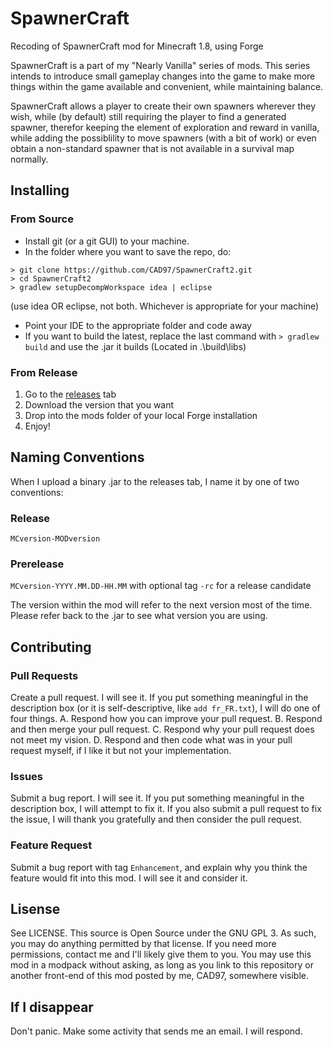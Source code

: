 # SpawnerCraft
Recoding of SpawnerCraft mod for Minecraft 1.8, using Forge

SpawnerCraft is a part of my "Nearly Vanilla" series of mods. This series intends to introduce small gameplay changes
into the game to make more things within the game available and convenient, while maintaining balance.

SpawnerCraft allows a player to create their own spawners wherever they wish, while (by default) still requiring the
player to find a generated spawner, therefor keeping the element of exploration and reward in vanilla, while adding the
possiblility to move spawners (with a bit of work) or even obtain a non-standard spawner that is not available in a
survival map normally.

## Installing
### From Source
* Install git (or a git GUI) to your machine.
* In the folder where you want to save the repo, do:
```
> git clone https://github.com/CAD97/SpawnerCraft2.git
> cd SpawnerCraft2
> gradlew setupDecompWorkspace idea | eclipse
```
(use idea OR eclipse, not both. Whichever is appropriate for your machine)
* Point your IDE to the appropriate folder and code away
* If you want to build the latest, replace the last command with `> gradlew build` and use the .jar it builds
(Located in .\build\libs)

### From Release
1. Go to the [releases](https://github.com/CAD97/SpawnerCraft2/releases) tab
2. Download the version that you want
3. Drop into the mods folder of your local Forge installation
4. Enjoy!

## Naming Conventions
When I upload a binary .jar to the releases tab, I name it by one of two conventions:
### Release
`MCversion-MODversion`
### Prerelease
`MCversion-YYYY.MM.DD-HH.MM` with optional tag `-rc` for a release candidate

The version within the mod will refer to the next version most of the time. Please refer back to the .jar to see what
version you are using.

## Contributing
### Pull Requests
Create a pull request. I will see it. If you put something meaningful in the description box (or it is self-descriptive,
like `add fr_FR.txt`), I will do one of four things. A. Respond how you can improve your pull request. B. Respond and
then merge your pull request. C. Respond why your pull request does not meet my vision. D. Respond and then code what
was in your pull request myself, if I like it but not your implementation.
### Issues
Submit a bug report. I will see it. If you put something meaningful in the description box, I will attempt to fix it.
If you also submit a pull request to fix the issue, I will thank you gratefully and then consider the pull request.
### Feature Request
Submit a bug report with tag `Enhancement`, and explain why you think the feature would fit into this mod. I will see it
and consider it.

## Lisense
See LICENSE. This source is Open Source under the GNU GPL 3. As such, you may do anything permitted by that license.
If you need more permissions, contact me and I'll likely give them to you. You may use this mod in a modpack without
asking, as long as you link to this repository or another front-end of this mod posted by me, CAD97, somewhere visible.

## If I disappear
Don't panic. Make some activity that sends me an email. I will respond.
